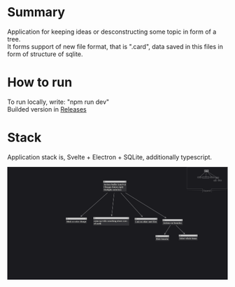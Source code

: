 # Summary
Application for keeping ideas or desconstructing some topic in form of a tree.  
It forms support of new file format, that is ".card", data saved in this files in form of structure of sqlite.  

# How to run
To run locally, write: "npm run dev"  
Builded version in <a href="../../releases">Releases</a>  

# Stack
Application stack is, Svelte + Electron + SQLite, additionally typescript.  
  
<img src="/images/1.png"/>
